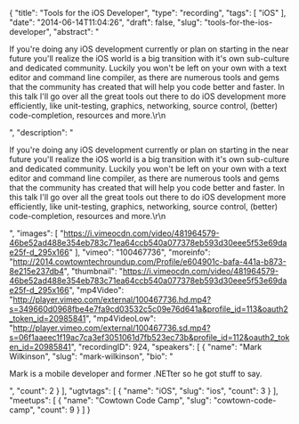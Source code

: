 {
  "title": "Tools for the iOS Developer",
  "type": "recording",
  "tags": [
    "iOS"
  ],
  "date": "2014-06-14T11:04:26",
  "draft": false,
  "slug": "tools-for-the-ios-developer",
  "abstract": "<p>If you're doing any iOS development currently or plan on starting in the near future you'll realize the iOS world is a big transition with it's own sub-culture and dedicated community.  Luckily you won't be left on your own with a text editor and command line compiler, as there are numerous tools and gems that the community has created that will help you code better and faster. In this talk I'll go over all the great tools out there to do iOS development more efficiently, like unit-testing, graphics, networking, source control, (better) code-completion, resources and more.\r\n</p>",
  "description": "<p>If you're doing any iOS development currently or plan on starting in the near future you'll realize the iOS world is a big transition with it's own sub-culture and dedicated community.  Luckily you won't be left on your own with a text editor and command line compiler, as there are numerous tools and gems that the community has created that will help you code better and faster. In this talk I'll go over all the great tools out there to do iOS development more efficiently, like unit-testing, graphics, networking, source control, (better) code-completion, resources and more.\r\n</p>",
  "images": [
    "https://i.vimeocdn.com/video/481964579-46be52ad488e354eb783c71ea64ccb540a077378eb593d30eee5f53e69dae25f-d_295x166"
  ],
  "vimeo": "100467736",
  "moreinfo": "http://2014.cowtowntechroundup.com/Profile/e604901c-bafa-441a-b873-8e215e237db4",
  "thumbnail": "https://i.vimeocdn.com/video/481964579-46be52ad488e354eb783c71ea64ccb540a077378eb593d30eee5f53e69dae25f-d_295x166",
  "mp4Video": "http://player.vimeo.com/external/100467736.hd.mp4?s=349660d0968fbe4e7fa9cd03532c5c09e76d641a&profile_id=113&oauth2_token_id=20985841",
  "mp4VideoLow": "http://player.vimeo.com/external/100467736.sd.mp4?s=06f1aaeec1f19ac7ca3ef3051061d7fb523ec73b&profile_id=112&oauth2_token_id=20985841",
  "recordingID": 924,
  "speakers": [
    {
      "name": "Mark Wilkinson",
      "slug": "mark-wilkinson",
      "bio": "<p>Mark is a mobile developer and former .NETter so he got stuff to say.</p>",
      "count": 2
    }
  ],
  "ugtvtags": [
    {
      "name": "iOS",
      "slug": "ios",
      "count": 3
    }
  ],
  "meetups": [
    {
      "name": "Cowtown Code Camp",
      "slug": "cowtown-code-camp",
      "count": 9
    }
  ]
}